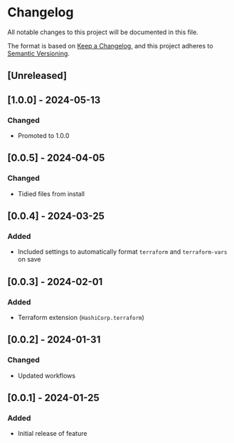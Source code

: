 <!-- markdownlint-disable MD003 MD024 -->
# Changelog

All notable changes to this project will be documented in this file.

The format is based on [Keep a Changelog](https://keepachangelog.com/en/1.0.0/),
and this project adheres to [Semantic Versioning](https://semver.org/spec/v2.0.0.html).

## [Unreleased]

## [1.0.0] - 2024-05-13

### Changed

- Promoted to 1.0.0

## [0.0.5] - 2024-04-05

### Changed

- Tidied files from install

## [0.0.4] - 2024-03-25

### Added

- Included settings to automatically format `terraform` and `terraform-vars` on save

## [0.0.3] - 2024-02-01

### Added

- Terraform extension (`HashiCorp.terraform`)

## [0.0.2] - 2024-01-31

### Changed

- Updated workflows

## [0.0.1] - 2024-01-25

### Added

- Initial release of feature
